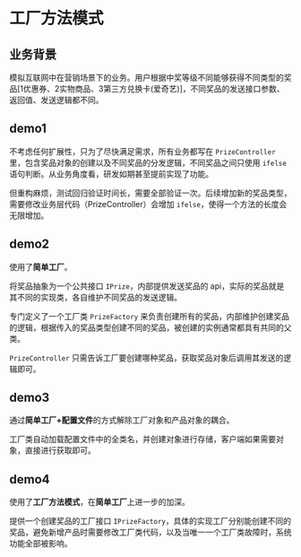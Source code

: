 # 工厂方法模式

## 业务背景

模拟互联网中在营销场景下的业务。用户根据中奖等级不同能够获得不同类型的奖品[1优惠券、2实物商品、3第三方兑换卡(爱奇艺)]，不同奖品的发送接口参数、返回值、发送逻辑都不同。

## demo1

不考虑任何扩展性，只为了尽快满足需求，所有业务都写在 `PrizeController` 里，包含奖品对象的创建以及不同奖品的分发逻辑，不同奖品之间只使用 `ifelse` 语句判断。从业务角度看，研发如期甚至提前实现了功能。

但重构麻烦，测试回归验证时间长，需要全部验证一次。后续增加新的奖品类型，需要修改业务层代码（PrizeController）会增加 `ifelse`，使得一个方法的长度会无限增加。

## demo2

使用了**简单工厂**。

将奖品抽象为一个公共接口 `IPrize`，内部提供发送奖品的 api，实际的奖品就是其不同的实现类，各自维护不同奖品的发送逻辑。

专门定义了一个工厂类 `PrizeFactory` 来负责创建所有的奖品，内部维护创建奖品的逻辑，根据传入的奖品类型创建不同的奖品，被创建的实例通常都具有共同的父类。

`PrizeController` 只需告诉工厂要创建哪种奖品，获取奖品对象后调用其发送的逻辑即可。

## demo3

通过**简单工厂+配置文件**的方式解除工厂对象和产品对象的耦合。

工厂类自动加载配置文件中的全类名，并创建对象进行存储，客户端如果需要对象，直接进行获取即可。

## demo4

使用了**工厂方法模式**，在**简单工厂**上进一步的加深。

提供一个创建奖品的工厂接口 `IPrizeFactory`，具体的实现工厂分别能创建不同的奖品，避免新增产品时需要修改工厂类代码，以及当唯一一个工厂类故障时，系统功能全部被影响。

